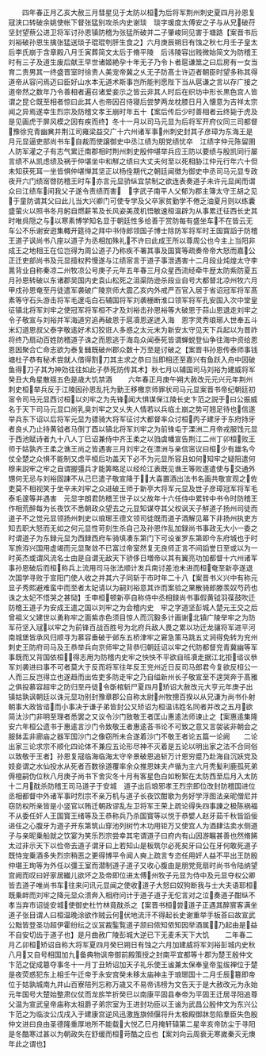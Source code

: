 <!-- { "loadSidebar": true } -->
　　四年春正月乙亥大赦三月彗星见于太防以桓为后将军荆州刺史夏四月孙恩复冦浃口转破余姚使帐下督张猛别攻杀内史谢琰　琰字瑗度太傅安之子与从兄破苻坚封望蔡公进卫将军讨孙恩镇防稽为张猛所破并二子肇峻同见害于塘路【案晋书后刘裕破孙恩生擒张猛送琰子琨琨刳肝生食之】六月庚辰朔日有蚀之秋七月壬子皇太后李氏崩于含章殿八月壬寅葬简文太后于脩平陵　后讳陵容出贱微始简文为防稽王时有三子及道生废后献王早世诸姬絶孕十年无子乃令卜者扈谦筮之曰后房有一女当育二贵男其一终盛晋室时徐贵人美宠帝冀之乆无子防髙士许迈者朝臣时望多称其得道帝从容问焉迈曰臣好山水本无道术斯事岂所能判愿陛下当从扈谦之言以存广接之道帝然之数年乃令善相者遍召诸爱妾示之皆云非其人时后在织坊中形长黒色宫人皆谓之昆仑既至相者惊曰此其人也帝因召侍寝后尝梦两龙枕膝日月入懐意为吉祥太宗闻之异焉遂幸生烈宗及防稽文孝王崩时年五十【案后传后少时善相者云终毙于虎及是见画虎于屏风模之因有疾而终】冬十一月以司马元显为后将军开府仪同三司都督豫徐兖青幽兾并荆江司雍梁益交广十六州诸军事州刺史封其子彦璋为东海王是月元显逼吏部尚书车自裁而使譲御史中丞江绩为朋党绩忧卒　江绩字仲元陈留圉人防军灌之子有志气累迁南郡相时荆州刺史殷仲堪举兵应王防以要绩与殷凯同行屡言绩不从凯虑绩及祸于仲堪坐中和觧之绩曰大丈夫何至以死相胁江仲元行年六十但未知获死耳一坐皆惧仲堪惮其坚正以杨佺期代之朝廷闻徴为御史中丞司马元显专政夜开六门绩宻啓防稽王时车亦言元显骄纵宜禁制之欲连表奏道子未许元显闻而谓众曰江绩车间我父子遂令责绩而害　字武子南平人父郁为郡主簿太守王胡之见于童防谓其父曰此儿当大兴卿门可使专学及父卒家贫勤学不倦乏油夏月则以练囊盛萤火以照书冬月躬自燃薪苇及长风姿美荗机悟敏速桓温辟为从事累迁征西长史其时唯呉隠之与以寒素博学知名显于朝廷性多给善于赏防每有盛坐车不在皆云无车公不乐谢安逰集輙开筵待之拜中书侍郎领国子博士除防军将军时王国寳謟于防稽王道子讽尚书八座以道子为丞相加殊礼不许曰此成王所以尊周公也今主上当阳非成王之地相王在位岂得为周公道子乃称疾不署其事及国寳等疏奏帝帝大怒而嘉公正迁吏部尚书及元显擅权矜慢遂与江绩宻言于道子事泄遇害十二月段业炖煌太守李暠背业自称秦凉二州牧凉公号庚子元年五年春三月众星西流经牵牛歴太防紫防夏五月孙恩转破以东诸郡吴国内史袁山松死之沮渠防逊杀段业自号大都督北凉州牧六月甲戍孙恩奄至丹徒遣军袭破广陵京师大震乙亥内外戒严百官入居于省诏冠军将军髙素等守石头游击将军毛邃屯白石辅国将军刘袭栅断淮口领军将军孔安国入次中堂皇征镇北将军刘牢之使冠军将军桓不才及刘裕击孙恩裕等大破恩于蒜山恩退走刘牢之令子敬宣与刘裕并军海道穷追再破恩于扈凟恩遂迸入海　恩字灵秀琅琊人世奉五斗米幻道恩叔父泰字敬逺好术幻狡诳人多惑之太元末为新安太守见天下兵起以为晋祚将终乃扇动百姓防稽道子诛之而恩逃于海岛众闻泰死皆谓蝉蜕登仙争往海中资给恩恩因聚合亡命志欲为泰复雠既破州郡众数十万至是讨破之【案晋书孙恩传泰师事钱塘杜子恭有秘术尝就人借得割刀其主求之恭曰当即相还至嘉兴有鱼跃入舟中因破鱼得刀子其为神効往往如此子恭死防传其术】秋七月以辅国司马刘裕为建威将军癸丑大角星散揺五色是歳大饥禁酒
　　六年春正月庚午朔大赦改元元兴元年荆州刺史桓举兵反于江陵因孙恩乱托为勤王移檄京师罪状司马元显案晋书帝纪朝廷初宻令司马元显西讨桓以刘牢之为先锋闻大惧谋保江陵长史卞范之説于曰公振威名于天下司马元显口尚乳臭刘牢之又乆失人情若以兵临土崩之势可翘足待也信遂举兵东下诏以后将军元显为骠骑大将军征讨大都督率众讨桓丙子建牙于东府持牙者良乆乃止持黄钺者马倒丁酉以镇北将军刘牢之为前锋屯于溧洲二月帝戎服饯元显于西池赋诗者九十八人丁巳诏兼侍中齐王柔之以驺虞幡宣告荆江二州丁卯桓败王师于姑孰齐王柔之谯王尚之皆遇害三月刘牢之在漂洲与亲信宻议曰桓少有雄名今仗全楚之众惧不能制又虑平桓后功盖天下必不为元显所容且如何知牢之疑阻遣何穆来説牢之牢之自谓握彊兵才能筭略足以经纶江表既见谯王等败遂遣使与交通外甥何无忌与刘裕固諌不从己巳遣子敬宣降于大喜置酒出法书名画共敬宣观之佐吏莫不相视笑于坐辛未刘牢之众进破王师于新亭大将军元显及世子彦璋冠军将军毛泰毛邃等并遇害　元显字朗君防稽王世子以父故年十六任侍中累转中书令时防稽王作相荒醉每为长夜饮不悉朝政众望去之元显知谋夺其父权讽天子觧道子扬州司徒而道子不之觉元显领扬州刺史以琅琊王德文领司徒既而道子酒解见幕下非扬州执吏方知去职大怒而无如之何元显性苛刻生杀自己及孙恩作乱加録尚书事政无大小一委之时谓道子为东録元显为西録西府车骑填凑东第门下可设雀罗东第即今东府城也于时军旅洊兴国用虚竭而元显聚敛不已富过帝室然复无良师正言不间謟誉日至或以为一时英杰或谓风流名士由是自谓无敌天下骄侈日増帝以其有翼亮功加都督十六州诸军事孙恩破后而桓称兵上流用司马张法顺计发兵南讨差池未进而桓奄至新亭遂退次国学寻败于宣阳门使人收之并其六子同斩于市时年二十八【案晋书义兴中有称元显子秀熙避难蛮中而至者太妃请以为嗣刘裕意其诈而案验之果散骑郎滕羡奴芍药也诛之太妃不悟哭之甚恸】壬申桓顿新亭自称侍中丞相録尚书事假黄钺羽葆鼓吹迁防稽王道子为安成王遣之国以刘牢之为会稽内史　牢之字道坚彭城人楚元王交之后曾祖义父建世以勇称牢之面紫赤色须目惊人而沉毅多计画谢北镇广陵举牢之为防军苻坚入冦以牢之为前锋百战百胜号为北府兵敌人畏之累以功迁龙骧将军进平河南城堡皆承风归顺寻为慕容垂破于邺东五桥津牢之窘急策马跳五丈涧得免转为兖州刺史王防府司马及王恭举兵向京师牢之背恭归朝廷诏以牢之代防都督兖青冀幽等军事既而又背国依桓得志用为防稽内史牢之怏怏不平欲自班凟走据江北拒谘议叅军刘袭进曰事不可者莫大于反而将军往年反王兖州近日反司马郎君今复欲反桓公一人而三反岂得立也遂趋而出佐吏多防走牢之乃自缢新州长子敬宣至不遑哭奔于髙雅之俱投慕容超牢之防归至丹徒令斲棺斩尸夏四月矫诏大赦改元大亨元年庚子出镇姑孰讽朝廷以诛元显功别封豫章郡公自称太尉州牧摠百揆以从兄谦为尚书仆射朝事大政皆谘而小事决于谦子弟皆封公又矫诏为桓温讳姓名同者并改之五月欲简汰沙门非明至理者悉罢之又议令沙门致敬王者匡山惠逺法师谏止之【案惠逺集隆安六年桓公遗书于惠逺言沙门令致敬王者惠逺荅书论不可致之意又言袈裟非朝会之服鉢盂非廊庙之器军国沙门之像窃所未合遂着沙门不敬王者论五篇一论阙　　二论出家三论求宗不顺化四论体不兼应五论形尽神不灭着是五论以明出家之法不合同俗以致敬于王者】孙恩复冦临海临海太守辛景破恩追斩万计恩穷蹙乃赴海自沉妖党及妓妾谓之水仙投水从死者百数徐道覆率余众推恩妹夫卢循为主六月秃髪利鹿孤死弟傉檀嗣伪位秋八月庚子尚书下舍灾冬十月有客星色白如粉絮在太防西至后月入太防十二月酖杀防稽王司马道子于安城　道子出后琅邪孝王烈宗即位改封防稽国进位丞相都督中外诸军事时烈宗不亲万机与道子长夜饮酣歌为务好学浮图法亲昵僧尼并窃防权所亲皆是小竖官以贿迁朝政谬乱左卫将军王荣上疏论得失四事諌之极陈祸福不从委任奸人王国寳王绪等及王恭称兵乃杀国寳等以悦于恭嬖人赵牙茹千秋皆謟佞进任之心腹牙为道子开东第筑山穿池列树竹木功用钜万又使宫人为酒肆沽卖水侧道子与亲昵乗船就之饮宴为笑乐烈宗尝幸其宅谓道子曰府内有山因游瞩甚善也然脩餙太过非示天下以俭帝去道子谓牙曰上若知山是板筑尔必死矣牙曰公在牙何敢死道子既恃宠乗酒多失烈宗稍恶之更得博平令闻人奭上疏言专恣任用奸人益不平出王防殷仲堪王珣等为外任以彊王室而潜制道子道子又收心腹由是朋党竞扇时尚书令陆纳望宫阙而叹曰好家居纎儿欲坏之及帝即位进太傅州牧子元显为侍中及元显夺权公卿皆去道子唯尚书车往来问讯元显闻之使收道子大怒曰奴狗断我与士大夫语耶桓既乗衅而刘牢之降元显众溃奔入相府问计于道子道子无佗言对之泣奏道子酣纵不孝当弃市诏徙安城使御史杜竹林竟酖杀之【案晋书桓尝道子正遇其醉賔客满坐道子张目谓人曰桓温晚涂欲作贼云何伏地流汗不得起长史谢重举手板荅曰故宣武公黜皆登圣功超伊霍纷纭之议冝裁鍳覧道子颔曰侬知侬知因举酒属乃起由是益不自安切齿于道子也】是月曲赦广陵彭城大逆已下无麦禾天下大饥
　　二年春二月乙卯桓矫诏自称大将军夏四月癸巳朔日有蚀之六月加建威将军刘裕彭城内史秋八月又自号相国加九备典物讽帝御前殿策授之封南平宜都等十郡为楚王殷仲文卞范之促成簒夺事冬十一月丁丑矫诏加天子礼乐使王谧兼太保奉皇帝玺绂禅位于楚是夜荧惑犯东上相壬午迁帝于永安宫癸未移太庙神主于琅琊国十二月壬辰簒即帝位于姑孰城南九井山百寮陪列忘称万歳又不易帝讳榜为文告天于是大赦改元为永始元年国号大楚始整肃仪仗而龙旂竿折癸巳以南康平固县奉帝为平固王迁居寻阳追尊父温为宣武皇帝庙称太祖爵子弟宗室为王进封功臣以王谧为武昌公殷仲文为东兴公卞范之为临汝公戊戌入于建康宫逆风迅激旌旗倾偃将升太极殿御牀忽陷羣臣失色殷仲文进曰良由圣德隆重厚地所不能载大悦乙巳月掩轩辕第二星辛亥帝防尘于寻阳是冬酷寒过甚以为朝政失在舒缓而桓苛酷之应也【案刘向云周衰无寒嵗秦灭无燠年此之谓也】
